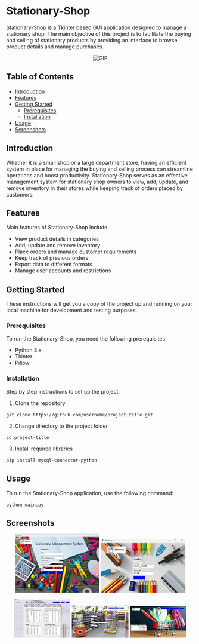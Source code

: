 # Stationary-Shop

Stationary-Shop is a Tkinter based GUI application designed to manage a stationary shop. The main objective of this project is to facilitate the buying and selling of stationary products by providing an interface to browse product details and manage purchases.

<p align="center">
  <img src="/demo/stationary.gif" alt="GIF">
</p>

## Table of Contents

- [Introduction](#introduction)
- [Features](#features)
- [Getting Started](#getting-started)
  - [Prerequisites](#prerequisites)
  - [Installation](#installation)
- [Usage](#usage)
- [Screenshots](#screenshots)

## Introduction

Whether it is a small shop or a large department store, having an efficient system in place for managing the buying and selling process can streamline operations and boost productivity. Stationary-Shop serves as an effective management system for stationary shop owners to view, add, update, and remove inventory in their stores while keeping track of orders placed by customers.

## Features

Main features of Stationary-Shop include:

- View product details in categories
- Add, update and remove inventory
- Place orders and manage customer requirements
- Keep track of previous orders
- Export data to different formats
- Manage user accounts and restrictions

## Getting Started

These instructions will get you a copy of the project up and running on your local machine for development and testing purposes.

### Prerequisites

To run the Stationary-Shop, you need the following prerequisites:

- Python 3.x
- Tkinter
- Pillow

### Installation

Step by step instructions to set up the project:

1. Clone the repository
```
git clone https://github.com/username/project-title.git
```

2. Change directory to the project folder
```
cd project-title
```

3. Install required libraries
```
pip install mysql-connector-python
```
## Usage

To run the Stationary-Shop application, use the following command:

```
python main.py
```

## Screenshots
<p align="center">
  <img src="/demo/1.png" alt="Image 1" width="45%">
  <img src="/demo/2.png" alt="Image 2" width="45%">
</p>
<p align="center">
  <img src="/demo/3.png" alt="Image 3" width="30%">
  <img src="/demo/4.png" alt="Image 4" width="30%">
  <img src="/demo/5.png" alt="Image 4" width="30%">
</p>
